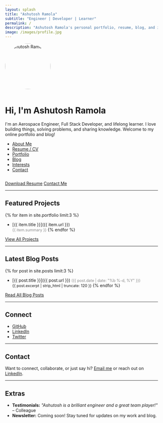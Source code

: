 ```yaml
---
layout: splash
title: "Ashutosh Ramola"
subtitle: "Engineer | Developer | Learner"
permalink: /
description: "Ashutosh Ramola's personal portfolio, resume, blog, and interests. Aerospace engineer, developer, and lifelong learner."
image: /images/profile.jpg
---
```


<img src="/images/profile.jpg" alt="Ashutosh Ramola" style="width:150px;border-radius:50%;margin-bottom:1em;">

# Hi, I'm Ashutosh Ramola

I'm an Aerospace Engineer, Full Stack Developer, and lifelong learner. I love building things, solving problems, and sharing knowledge. Welcome to my online portfolio and blog!

- [About Me](/about/)
- [Resume / CV](/cv/)
- [Portfolio](/_portfolio/)
- [Blog](/archive-layout-with-content/)
- [Interests](/interests/)
- [Contact](/#contact)

<div style="margin-top:2em">
  <a href="/cv/" class="btn">Download Resume</a>
  <a href="mailto:ashutoshramola@email.com" class="btn">Contact Me</a>
</div>

---

## Featured Projects

{% for item in site.portfolio limit:3 %}
- [{{ item.title }}]({{ item.url }})
  <br><span style="font-size:0.9em;color:#888;">{{ item.summary }}</span>
{% endfor %}

<a href="/_portfolio/" class="btn">View All Projects</a>

---

## Latest Blog Posts

{% for post in site.posts limit:3 %}
- [{{ post.title }}]({{ post.url }}) <span style="font-size:0.9em;color:#888;">({{ post.date | date: "%b %-d, %Y" }})</span>
  <br><span style="font-size:0.9em;">{{ post.excerpt | strip_html | truncate: 120 }}</span>
{% endfor %}

<a href="/archive-layout-with-content/" class="btn">Read All Blog Posts</a>

---

## Connect

- [GitHub](https://github.com/ashutoshramola)
- [LinkedIn](https://linkedin.com/in/ashutoshramola)
- [Twitter](https://twitter.com/ashutoshramola)

---

## Contact

Want to connect, collaborate, or just say hi? [Email me](mailto:ashutoshramola@email.com) or reach out on [LinkedIn](https://linkedin.com/in/ashutoshramola).

---

## Extras

- <b>Testimonials:</b> <i>"Ashutosh is a brilliant engineer and a great team player!"</i> – Colleague
- <b>Newsletter:</b> Coming soon! Stay tuned for updates on my work and blog.

<!-- SEO & Analytics are handled via _includes/seo.html and analytics.html -->
